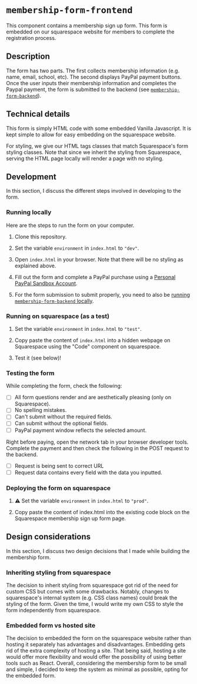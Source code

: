 # `membership-form-frontend`

This component contains a membership sign up form. This form is embedded on our squarespace website for members to complete the registration process.

## Description

The form has two parts. The first collects membership information (e.g. name, email, school, etc).
The second displays PayPal payment buttons.
Once the user inputs their membership information and completes the Paypal payment, the form is submitted to the backend
(see [`membership-form-backend`](../membership-form-backend)).

## Technical details

This form is simply HTML code with some embedded Vanilla Javascript.
It is kept simple to allow for easy embedding on the squarespace website.

For styling, we give our HTML tags classes that match Squarespace's form styling classes.
Note that since we inherit the styling from Squarespace, serving the HTML page locally will render a page with no styling.

## Development

In this section, I discuss the different steps involved in developing to the form.

### Running locally

Here are the steps to run the form on your computer.

1. Clone this repository.

2. Set the variable `environment` in `index.html` to `"dev"`.

3. Open `index.html` in your browser. Note that there will be no styling as explained above.

4. Fill out the form and complete a PayPal purchase using a [Personal PayPal Sandbox Account](https://developer.paypal.com/docs/api-basics/sandbox/accounts/).

5. For the form submission to submit properly, you need to also be [running `membership-form-backend` locally](../membership-form-backend/README.md).

### Running on squarespace (as a test)

1. Set the variable `environment` in `index.html` to `"test"`.

2. Copy paste the content of `index.html` into a hidden webpage on Squarespace using the "Code" component on squarespace.

3. Test it (see below)!

### Testing the form

While completing the form, check the following:

- [ ] All form questions render and are aesthetically pleasing (only on Squarespace).
- [ ] No spelling mistakes.
- [ ] Can't submit without the required fields.
- [ ] Can submit without the optional fields.
- [ ] PayPal payment window reflects the selected amount.

Right before paying, open the network tab in your browser developer tools.
Complete the payment and then check the following in the POST request to the backend.

- [ ] Request is being sent to correct URL
- [ ] Request data contains every field with the data you inputted.

### Deploying the form on squarespace

1. :warning: Set the variable `environment` in `index.html` to `"prod"`.

2. Copy paste the content of index.html into the existing code block on the Squarespace membership sign up form page.

## Design considerations

In this section, I discuss two design decisions that I made while building the membership form.

### Inheriting styling from squarespace

The decision to inherit styling from squarespace got rid of the need for custom CSS but comes with some drawbacks.
Notably, changes to squarespace's internal system (e.g. CSS class names) could break the styling of the form.
Given the time, I would write my own CSS to style the form independently from squarespace.

### Embedded form vs hosted site

The decision to embedded the form on the squarespace website rather than hosting it separately has advantages and disadvantages.
Embedding gets rid of the extra complexity of hosting a site.
That being said, hosting a site would offer more flexibility and would offer the possibility of using better tools such as React.
Overall, considering the membership form to be small and simple, I decided to keep the system as minimal as possible, opting for the embedded form.